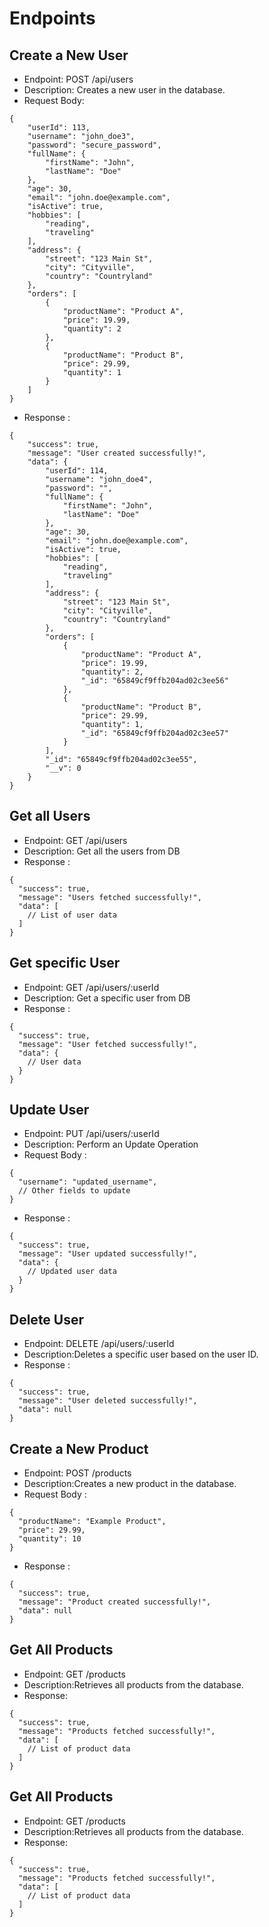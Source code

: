 
# Endpoints

## Create a New User
- Endpoint: POST /api/users
- Description: Creates a new user in the database.
- Request Body:
```
{
    "userId": 113,
    "username": "john_doe3",
    "password": "secure_password",
    "fullName": {
        "firstName": "John",
        "lastName": "Doe"
    },
    "age": 30,
    "email": "john.doe@example.com",
    "isActive": true,
    "hobbies": [
        "reading",
        "traveling"
    ],
    "address": {
        "street": "123 Main St",
        "city": "Cityville",
        "country": "Countryland"
    },
    "orders": [
        {
            "productName": "Product A",
            "price": 19.99,
            "quantity": 2
        },
        {
            "productName": "Product B",
            "price": 29.99,
            "quantity": 1
        }
    ]
}
```
- Response :
```
{
    "success": true,
    "message": "User created successfully!",
    "data": {
        "userId": 114,
        "username": "john_doe4",
        "password": "",
        "fullName": {
            "firstName": "John",
            "lastName": "Doe"
        },
        "age": 30,
        "email": "john.doe@example.com",
        "isActive": true,
        "hobbies": [
            "reading",
            "traveling"
        ],
        "address": {
            "street": "123 Main St",
            "city": "Cityville",
            "country": "Countryland"
        },
        "orders": [
            {
                "productName": "Product A",
                "price": 19.99,
                "quantity": 2,
                "_id": "65849cf9ffb204ad02c3ee56"
            },
            {
                "productName": "Product B",
                "price": 29.99,
                "quantity": 1,
                "_id": "65849cf9ffb204ad02c3ee57"
            }
        ],
        "_id": "65849cf9ffb204ad02c3ee55",
        "__v": 0
    }
}
```
## Get all Users
- Endpoint: GET /api/users
- Description: Get all the users from DB
- Response :
```
{
  "success": true,
  "message": "Users fetched successfully!",
  "data": [
    // List of user data
  ]
}
```
## Get specific User
- Endpoint: GET /api/users/:userId
- Description: Get a specific user from DB
- Response :
```
{
  "success": true,
  "message": "User fetched successfully!",
  "data": {
    // User data
  }
}
```
## Update User
- Endpoint: PUT /api/users/:userId
- Description: Perform an Update Operation
- Request Body :
```
{
  "username": "updated_username",
  // Other fields to update
}
```
- Response :
```
{
  "success": true,
  "message": "User updated successfully!",
  "data": {
    // Updated user data
  }
}
```
## Delete User
- Endpoint: DELETE /api/users/:userId
- Description:Deletes a specific user based on the user ID.
- Response :

```
{
  "success": true,
  "message": "User deleted successfully!",
  "data": null
}
```
## Create a New Product
- Endpoint: POST /products
- Description:Creates a new product in the database.
- Request Body :
```
{
  "productName": "Example Product",
  "price": 29.99,
  "quantity": 10
}
```
- Response :
```
{
  "success": true,
  "message": "Product created successfully!",
  "data": null
}
```
## Get All Products
- Endpoint: GET /products
- Description:Retrieves all products from the database.
- Response:
```
{
  "success": true,
  "message": "Products fetched successfully!",
  "data": [
    // List of product data
  ]
}
```
## Get All Products
- Endpoint: GET /products
- Description:Retrieves all products from the database.
- Response:
```
{
  "success": true,
  "message": "Products fetched successfully!",
  "data": [
    // List of product data
  ]
}
```



